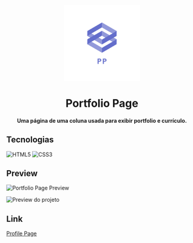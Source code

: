 <div align="center">
<img src="pp-logo.png" alt="Profile Page logo" height="200">
<h1>Portfolio Page</h1>
<h4>Uma página de uma coluna usada para exibir portfolio e currículo.</h4>
</div>

## Tecnologias

![HTML5](https://img.shields.io/badge/HTML5-E34F26?style=for-the-badge&logo=html5&logoColor=white "HTML5")
![CSS3](https://img.shields.io/badge/CSS3-1572B6?style=for-the-badge&logo=css3&logoColor=white "CSS3")

## Preview

<img src="portfolio-page-preview.gif" alt="Portfolio Page Preview" height="500">

![Preview do projeto](portfolio-page-preview.gif "Portfolio Page Preview")

## Link

<a href="https://udanielnogueira.github.io/portfolio-page/" target="_blank">Profile Page</a>

<!-- 
Images
![Image](image.png "Image")
 -->

<!-- 
Badges
https://shields.io/
https://simpleicons.org/
https://github.com/alexandresanlim/Badges4-README.md-Profile
 -->

 <!-- 
 Logos
 https://temp-mail.org/en/
 https://www.shopify.com/br/ferramentas/criador-de-logo
  -->

  <!-- 
  MP4 to GIF
  https://cloudconvert.com/mp4-to-gif
   -->